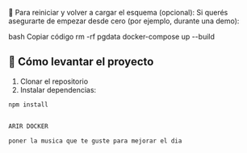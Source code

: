 🔁 Para reiniciar y volver a cargar el esquema (opcional):
Si querés asegurarte de empezar desde cero (por ejemplo, durante una demo):

bash
Copiar código
rm -rf pgdata
docker-compose up --build



## 🚀 Cómo levantar el proyecto

1. Clonar el repositorio
2. Instalar dependencias:

```bash
npm install


ARIR DOCKER

poner la musica que te guste para mejorar el dia